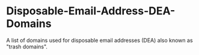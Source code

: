 # Disposable-Email-Address-DEA-Domains
A list of domains used for disposable email addresses (DEA) also known as "trash domains". 
